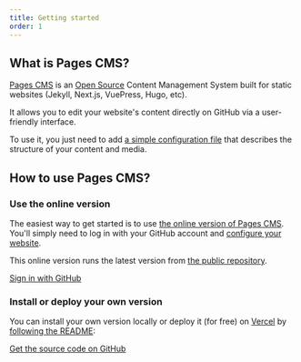 ```yaml
---
title: Getting started
order: 1
---
```

## What is Pages CMS?

[Pages CMS](https://pagescms.org) is an [Open Source](https://github.com/pages-cms/pages-cms) Content Management System built for static websites (Jekyll, Next.js, VuePress, Hugo, etc).

It allows you to edit your website's content directly on GitHub via a user-friendly interface.

To use it, you just need to add [a simple configuration file](/docs/configuration) that describes the structure of your content and media.

## How to use Pages CMS?

### Use the online version

The easiest way to get started is to use [the online version of Pages CMS](https://app.pagescms.org). You'll simply need to log in with your GitHub account and [configure your website](/docs/configuration).

This online version runs the latest version from [the public repository](https://github.com/pages-cms/pages-cms).

<a class="button !text-primary-foreground !no-underline" href="https://app.pagescms.org">Sign in with GitHub</a>

### Install or deploy your own version

You can install your own version locally or deploy it (for free) on [Vercel](https://vercel.com) by [following the README](https://github.com/pages-cms/pages-cms/#install-and-deploy):

<a class="button !text-primary-foreground !no-underline" href="https://github.com/pages-cms/pages-cms/#README">Get the source code on GitHub</a>